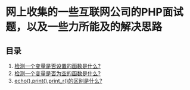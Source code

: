 # 网上收集的一些互联网公司的PHP面试题，以及一些力所能及的解决思路 #

## 目录  ##
1. [检测一个变量是否设置的函数是什么?](src/isset.md)
2. [检测一个变量是否为空的函数是什么?](src/empty.md)
3. [echo(),print(),print_r()的区别是什么?](src/echo_print_print_r.md)
